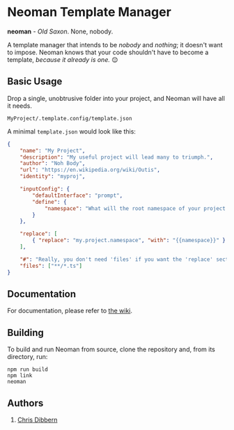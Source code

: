 # Neoman Template Manager

**neoman** - _Old Saxon_. None, nobody.

A template manager that intends to be _nobody_ and _nothing_; it doesn't want to impose. Neoman knows that your code shouldn't have to become a template, _because it already is one._ :relieved:

## Basic Usage

Drop a single, unobtrusive folder into your project, and Neoman will have all it needs.

`MyProject/.template.config/template.json`

A minimal `template.json` would look like this:

```json
{
    "name": "My Project",
    "description": "My useful project will lead many to triumph.",
    "author": "Noh Body",
    "url": "https://en.wikipedia.org/wiki/Outis",
    "identity": "myproj",

    "inputConfig": {
        "defaultInterface": "prompt",
        "define": {
            "namespace": "What will the root namespace of your project be?"
        }
    },

    "replace": [
        { "replace": "my.project.namespace", "with": "{{namespace}}" }
    ],

    "#": "Really, you don't need 'files' if you want the 'replace' section to apply to all files",
    "files": ["**/*.ts"]
}
```

## Documentation

For documentation, please refer to [the wiki](https://github.com/cdibbs/neoman/wiki).

## Building

To build and run Neoman from source, clone the repository and, from its directory, run:

```
npm run build
npm link
neoman
```


## Authors

1. [Chris Dibbern](://github.com/cdibbs)
